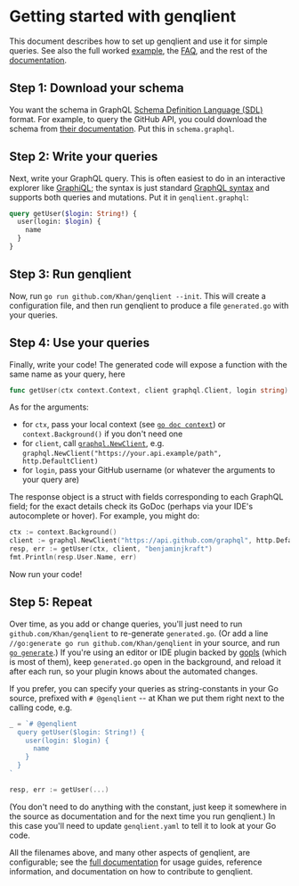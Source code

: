 # Getting started with genqlient

This document describes how to set up genqlient and use it for simple queries.  See also the full worked [example](../example), the [FAQ](faq.md), and the rest of the [documentation](docs).

## Step 1: Download your schema

You want the schema in GraphQL [Schema Definition Language (SDL)](https://graphql.org/learn/schema/#type-language) format.  For example, to query the GitHub API, you could download the schema from [their documentation](https://docs.github.com/en/graphql/overview/public-schema).  Put this in `schema.graphql`.

## Step 2: Write your queries

Next, write your GraphQL query.  This is often easiest to do in an interactive explorer like [GraphiQL](https://github.com/graphql/graphiql/tree/main/packages/graphiql#readme); the syntax is just standard [GraphQL syntax](https://graphql.org/learn/queries/) and supports both queries and mutations.  Put it in `genqlient.graphql`:
```graphql
query getUser($login: String!) {
  user(login: $login) {
    name
  }
}
```

## Step 3: Run genqlient

Now, run `go run github.com/Khan/genqlient --init`.  This will create a configuration file, and then run genqlient to produce a file `generated.go` with your queries.

## Step 4: Use your queries

Finally, write your code!  The generated code will expose a function with the same name as your query, here
```go
func getUser(ctx context.Context, client graphql.Client, login string) (*getUserResponse, error)
```

As for the arguments:
- for `ctx`, pass your local context (see [`go doc context`](https://pkg.go.dev/context)) or `context.Background()` if you don't need one
- for `client`, call [`graphql.NewClient`](https://pkg.go.dev/github.com/Khan/genqlient/graphql), e.g. `graphql.NewClient("https://your.api.example/path", http.DefaultClient)`
- for `login`, pass your GitHub username (or whatever the arguments to your query are)

The response object is a struct with fields corresponding to each GraphQL field; for the exact details check its GoDoc (perhaps via your IDE's autocomplete or hover).  For example, you might do:
```go
ctx := context.Background()
client := graphql.NewClient("https://api.github.com/graphql", http.DefaultClient)
resp, err := getUser(ctx, client, "benjaminjkraft")
fmt.Println(resp.User.Name, err)
```

Now run your code!

## Step 5: Repeat

Over time, as you add or change queries, you'll just need to run `github.com/Khan/genqlient` to re-generate `generated.go`.  (Or add a line `//go:generate go run github.com/Khan/genqlient` in your source, and run [`go generate`](https://go.dev/blog/generate).)  If you're using an editor or IDE plugin backed by [gopls](https://github.com/golang/tools/blob/master/gopls/README.md) (which is most of them), keep `generated.go` open in the background, and reload it after each run, so your plugin knows about the automated changes.

If you prefer, you can specify your queries as string-constants in your Go source, prefixed with `# @genqlient` -- at Khan we put them right next to the calling code, e.g.
```go
_ = `# @genqlient
  query getUser($login: String!) {
    user(login: $login) {
      name
    }
  }
`

resp, err := getUser(...)
```
(You don't need to do anything with the constant, just keep it somewhere in the source as documentation and for the next time you run genqlient.)  In this case you'll need to update `genqlient.yaml` to tell it to look at your Go code.

All the filenames above, and many other aspects of genqlient, are configurable; see the [full documentation](.) for usage guides, reference information, and documentation on how to contribute to genqlient.
